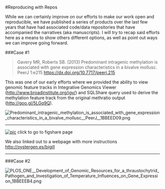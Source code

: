 #Reproducing with Repos

While we can certainly improve on our efforts to make our work open and reproducible, we have published a series of products over the last few years that have had associated code/data repositories that have accompanied the narratives (aka manuscripts). I will try to recap said efforts here as a means to show others different options, as well as point out ways we can improve going forward.


###Case #1 
>Gavery MR, Roberts SB. (2013) Predominant intragenic methylation is associated with gene expression characteristics in a bivalve mollusc. PeerJ 1:e215 <https://dx.doi.org/10.7717/peerj.215>

This was one of our early efforts where we provided the ability to view genomic feature tracks in Integrative Genomics Viewer (http://www.broadinstitute.org/igv/) and SQLShare query used to derive the methylation feature track from the original methratio output (http://goo.gl/5LGq9Q).

<img src="http://eagle.fish.washington.edu/cnidarian/skitch/Predominant_intragenic_methylation_is_associated_with_gene_expression_characteristics_in_a_bivalve_mollusc__PeerJ__1BBEED09.png" alt="Predominant_intragenic_methylation_is_associated_with_gene_expression_characteristics_in_a_bivalve_mollusc__PeerJ__1BBEED09.png"/>

---

[![pic](http://eagle.fish.washington.edu/cnidarian/skitch/Crassostrea_gigas_high-throughput_bisulfite_sequencing__gill_tissue__1BBEEDD3.png)](http://figshare.com/articles/Crassostrea_gigas_high_throughput_bisulfite_sequencing_gill_tissue_/749728) click to go to figshare page

We also linked out to a webpage with more instructions <http://oystergen.es/bigill>


---
###Case #2


<img src="http://eagle.fish.washington.edu/cnidarian/skitch/PLOS_ONE__Development_of_Genomic_Resources_for_a_thraustochytrid_Pathogen_and_Investigation_of_Temperature_Influences_on_Gene_Expression_1BBEEEB4.png" alt="PLOS_ONE__Development_of_Genomic_Resources_for_a_thraustochytrid_Pathogen_and_Investigation_of_Temperature_Influences_on_Gene_Expression_1BBEEEB4.png"/>